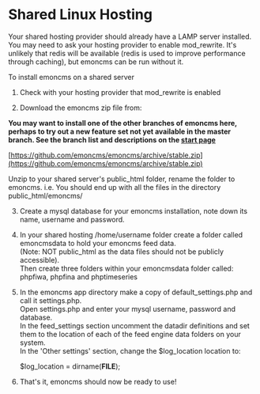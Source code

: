 # Shared Linux Hosting

Your shared hosting provider should already have a LAMP server installed. You may need to ask your hosting provider to enable mod_rewrite. It's unlikely that redis will be available (redis is used to improve performance through caching), but emoncms can be run without it.

To install emoncms on a shared server

1) Check with your hosting provider that mod_rewrite is enabled

2) Download the emoncms zip file from:

**You may want to install one of the other branches of emoncms here, perhaps to try out a new feature set not yet available in the master branch. See the branch list and descriptions on the [start page](https://github.com/emoncms/emoncms)**

[https://github.com/emoncms/emoncms/archive/stable.zip](https://github.com/emoncms/emoncms/archive/stable.zip)

Unzip to your shared server's public_html folder, rename the folder to emoncms.
i.e. You should end up with all the files in the directory public_html/emoncms/

3) Create a mysql database for your emoncms installation, note down its name, username and password.

4) In your shared hosting /home/username folder create a folder called emoncmsdata to hold your emoncms feed data.  
(Note: NOT public_html as the data files should not be publicly accessible).  
Then create three folders within your emoncmsdata folder called: phpfiwa, phpfina and phptimeseries

5) In the emoncms app directory make a copy of default_settings.php and call it settings.php.  
Open settings.php and enter your mysql username, password and database.  
In the feed_settings section uncomment the datadir definitions and set them to the location of each of the feed engine data folders on your system.   
In the 'Other settings' section, change the $log_location location to:  

    $log_location = dirname(__FILE__);

6) That's it, emoncms should now be ready to use!
